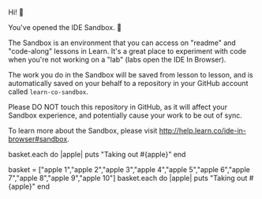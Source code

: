 Hi! 👋

You've opened the IDE Sandbox. 🎉

The Sandbox is an environment that you can access on "readme" and "code-along" lessons in Learn. It's a great place to experiment with code when you're not working on a "lab" (labs open the IDE In Browser).

The work you do in the Sandbox will be saved from lesson to lesson, and is automatically saved on your behalf to a repository in your GitHub account called `learn-co-sandbox`.

Please DO NOT touch this repository in GitHub, as it will affect your Sandbox experience, and potentially cause your work to be out of sync.

To learn more about the Sandbox, please visit http://help.learn.co/ide-in-browser#sandbox.

basket.each do |apple|
    puts "Taking out #{apple}"
end

basket = ["apple 1","apple 2","apple 3","apple 4","apple 5","apple 6","apple 7","apple 8","apple 9","apple 10"]
basket.each do |apple|
    puts "Taking out #{apple}"
end